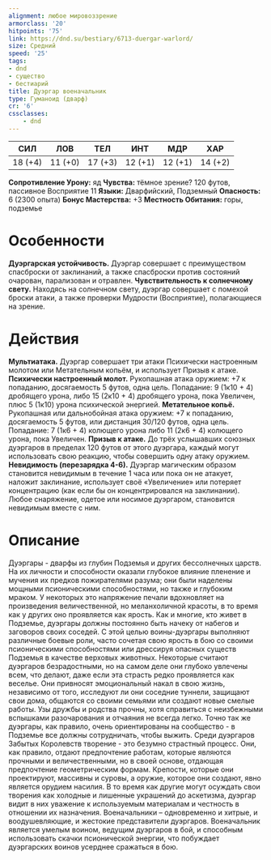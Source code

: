 ```yaml
---
alignment: любое мировоззрение
armorclass: '20'
hitpoints: '75'
link: https://dnd.su/bestiary/6713-duergar-warlord/
size: Средний
speed: '25'
tags:
- dnd
- существо
- бестиарий
title: Дуэргар военачальник
type: Гуманоид (дварф)
cr: '6'
cssclasses:
    - dnd
---
```



| СИЛ | ЛОВ | ТЕЛ | ИНТ | МДР | ХАР |
|---|---|---|---|---|---|
| 18 (+4) | 11 (+0) | 17 (+3) | 12 (+1) | 12 (+1) | 14 (+2) |
**Сопротивление Урону:** яд
**Чувства:** тёмное зрение? 120 футов, пассивное Восприятие 11
**Языки:** Дварфийский, Подземный
**Опасность:** 6 (2300 опыта)
**Бонус Мастерства:** +3
**Местность Обитания:** горы, подземье


# Особенности
**Дуэргарская устойчивость.** Дуэргар совершает с преимуществом спасброски от заклинаний, а также спасброски против состояний очарован, парализован и отравлен.
**Чувствительность к солнечному свету.** Находясь на солнечном свету, дуэргар совершает с помехой броски атаки, а также проверки Мудрости (Восприятие), полагающиеся на зрение.


# Действия
**Мультиатака.** Дуэргар совершает три атаки Психически настроенным молотом или Метательным копьём, и использует Призыв к атаке.
**Психически настроенный молот.** Рукопашная атака оружием: +7 к попаданию, досягаемость 5 футов, одна цель. Попадание: 9 (1к10 + 4) дробящего урона, либо 15 (2к10 + 4) дробящего урона, пока Увеличен, плюс 5 (1к10) урона психической энергией.
**Метательное копьё.** Рукопашная или дальнобойная атака оружием: +7 к попаданию, досягаемость 5 футов, или дистанция 30/120 футов, одна цель. Попадание: 7 (1к6 + 4) колющего урона либо 11 (2к6 + 4) колющего урона, пока Увеличен.
**Призыв к атаке.** До трёх услышавших союзных дуэргаров в пределах 120 футов от этого дуэргара, каждый могут использовать свою реакцию, чтобы совершить одну атаку оружием.
**Невидимость (перезарядка 4-6).** Дуэргар магическим образом становится невидимым в течение 1 часа или пока он не атакует, наложит заклинание, использует своё «Увеличение» или потеряет концентрацию (как если бы он концентрировался на заклинании). Любое снаряжение, одетое или носимое дуэргаром, становится невидимым вместе с ним.


# Описание
Дуэргары - дварфы из глубин Подземья и других бессолнечных царств. На их личности и способности оказали глубокое влияние пленение и мучения их предков пожирателями разума; они были наделены мощными псионическими способностями, но также и глубоким мраком. У некоторых это напряжение печали вдохновляет на произведения величественной, но меланхоличной красоты, в то время как у других оно проявляется как ярость. Как и многие, кто живет в Подземье, дуэргары должны постоянно быть начеку от набегов и заговоров своих соседей. С этой целью воины-дуэргары выполняют различные боевые роли, часто сочетая свою ярость в бою со своими псионическими способностями или дрессируя опасных существ Подземья в качестве верховых животных. Некоторые считают дуэргаров безрадостными, но на самом деле они глубоко увлечены всем, что делают, даже если эта страсть редко проявляется как веселье. Они привносят эмоциональный накал в свою жизнь, независимо от того, исследуют ли они соседние туннели, защищают свои дома, общаются со своими семьями или создают новые смелые работы. Узы дружбы и родства прочны, хотя справиться с неизбежными вспышками разочарования и отчаяния не всегда легко. Точно так же дуэргары, как правило, очень ориентированы на сообщество - в Подземье все должны сотрудничать, чтобы выжить. Среди дуэргаров Забытых Королевств творение - это безумно страстный процесс. Они, как правило, отдают предпочтение работам, которые являются прочными и величественными, но в своей основе, отдающая предпочтение геометрическим формам. Крепости, которые они проектируют, массивны и суровы, а оружие, которое они создают, явно является орудием насилия. В то время как другие могут осуждать свои творения как холодные и лишенные украшений до аскетизма, дуэргар видит в них уважение к используемым материалам и честность в отношении их назначения. Военачальники – одновременно и хитрые, и воодушевляющие, и жестокие представители дуэргаров. Военачальник является умелым воином, ведущим дуэргаров в бой, и способным использовать скачки псионической энергии, что побуждает дуэргарских воинов усерднее сражаться в бою.